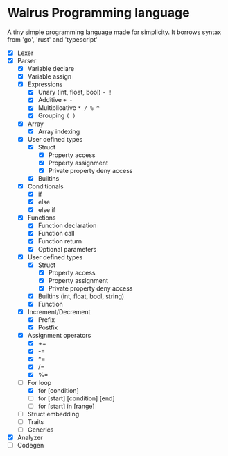 # Walrus Programming language
A tiny simple programming language made for simplicity. It borrows syntax from 'go', 'rust' and 'typescript'

- [x] Lexer
- [x] Parser
    - [x] Variable declare
    - [x] Variable assign
    - [x] Expressions
        - [x] Unary (int, float, bool) `- !`
        - [x] Additive `+ -`
        - [x] Multiplicative `* / % ^`
        - [x] Grouping `( )`
    - [x] Array
        - [x] Array indexing
    - [x] User defined types
        - [x] Struct
            - [x] Property access
            - [x] Property assignment
            - [x] Private property deny access
        - [x] Builtins
    - [x] Conditionals
        - [x] if
        - [x] else
        - [x] else if
    - [x] Functions
        - [x] Function declaration
        - [x] Function call
        - [x] Function return
        - [x] Optional parameters
    - [x] User defined types
        - [x] Struct
            - [x] Property access
            - [x] Property assignment
            - [x] Private property deny access
        - [x] Builtins (int, float, bool, string)
        - [x] Function
    - [x] Increment/Decrement
        - [x] Prefix
        - [x] Postfix
    - [x] Assignment operators
        - [x] +=
        - [x] -=
        - [x] *=
        - [x] /=
        - [x] %=
    - [ ] For loop
        - [x] for [condition]
        - [ ] for [start] [condition] [end]
        - [ ] for [start] in [range] 
    - [ ] Struct embedding
    - [ ] Traits
    - [ ] Generics
- [x] Analyzer
- [ ] Codegen